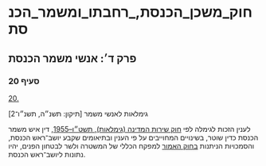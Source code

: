 # חוק_משכן_הכנסת,_רחבתו_ומשמר_הכנסת

## פרק ד׳: אנשי משמר הכנסת

### סעיף 20

[20.](https://he.wikisource.org/wiki/%D7%97%D7%95%D7%A7_%D7%9E%D7%A9%D7%9B%D7%9F_%D7%94%D7%9B%D7%A0%D7%A1%D7%AA,_%D7%A8%D7%97%D7%91%D7%AA%D7%95_%D7%95%D7%9E%D7%A9%D7%9E%D7%A8_%D7%94%D7%9B%D7%A0%D7%A1%D7%AA#%D7%A1%D7%A2%D7%99%D7%A3_20)

גימלאות לאנשי משמר [תיקון: תשנ״ה, תשנ״ו־2]

לענין הזכות לגימלה לפי [חוק שירות המדינה (גימלאות), תשט״ו–1955](https://he.wikisource.org/wiki/%D7%97%D7%95%D7%A7_%D7%A9%D7%99%D7%A8%D7%95%D7%AA_%D7%94%D7%9E%D7%93%D7%99%D7%A0%D7%94_(%D7%92%D7%99%D7%9E%D7%9C%D7%90%D7%95%D7%AA) "חוק שירות המדינה (גימלאות)"), דין איש משמר הכנסת כדין שוטר, בשינויים המחוייבים על פי הענין ובתיאומים שקבע יושב־ראש הכנסת, והסמכויות הניתנות [בחוק האמור](https://he.wikisource.org/wiki/%D7%97%D7%95%D7%A7_%D7%A9%D7%99%D7%A8%D7%95%D7%AA_%D7%94%D7%9E%D7%93%D7%99%D7%A0%D7%94_(%D7%92%D7%99%D7%9E%D7%9C%D7%90%D7%95%D7%AA) "חוק שירות המדינה (גימלאות)") למפקח הכללי של המשטרה ולשר לבטחון הפנים, יהיו נתונות ליושב־ראש הכנסת.